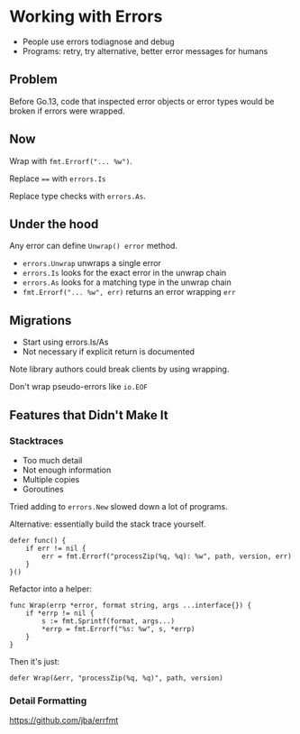 # Working with Errors

* People use errors todiagnose and debug
* Programs: retry, try alternative, better error messages for humans

## Problem

Before Go.13, code that inspected error objects or error types would be broken
if errors were wrapped.

## Now

Wrap with `fmt.Errorf("... %w")`.

Replace `==` with `errors.Is`

Replace type checks with `errors.As`.

## Under the hood

Any error can define `Unwrap() error` method.

* `errors.Unwrap` unwraps a single error
* `errors.Is` looks for the exact error in the unwrap chain
* `errors.As` looks for a matching type in the unwrap chain
* `fmt.Errorf("... %w", err)` returns an error wrapping `err`

## Migrations

* Start using errors.Is/As
* Not necessary if explicit return is documented

Note library authors could break clients by using wrapping.

Don't wrap pseudo-errors like `io.EOF`

## Features that Didn't Make It

### Stacktraces

* Too much detail
* Not enough information
* Multiple copies
* Goroutines

Tried adding to `errors.New` slowed down a lot of programs.

Alternative: essentially build the stack trace yourself.

```
defer func() {
    if err != nil {
        err = fmt.Errorf("processZip(%q, %q): %w", path, version, err)
    }
}()
```

Refactor into a helper:

```
func Wrap(errp *error, format string, args ...interface{}) {
    if *errp != nil {
        s := fmt.Sprintf(format, args...)
        *errp = fmt.Errorf("%s: %w", s, *errp)
    }
}
```

Then it's just:

```
defer Wrap(&err, "processZip(%q, %q)", path, version)
```

### Detail Formatting

https://github.com/jba/errfmt
